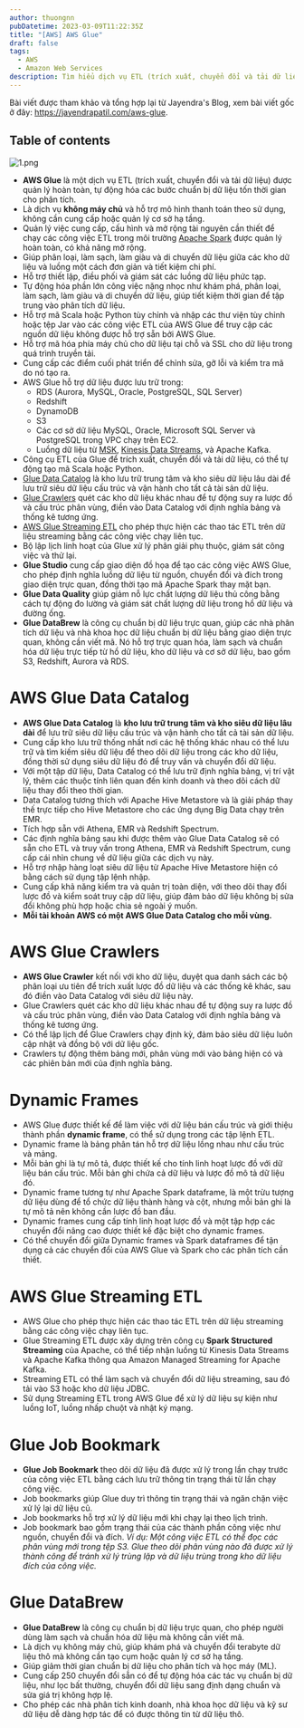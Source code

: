```yaml
---
author: thuongnn
pubDatetime: 2023-03-09T11:22:35Z
title: "[AWS] AWS Glue"
draft: false
tags:
  - AWS
  - Amazon Web Services
description: Tìm hiểu dịch vụ ETL (trích xuất, chuyển đổi và tải dữ liệu) được quản lý hoàn toàn bởi AWS
---
```


Bài viết được tham khảo và tổng hợp lại từ Jayendra's Blog, xem bài viết gốc ở đây: https://jayendrapatil.com/aws-glue.

## Table of contents

![1.png](@/assets/images/analytics/aws-glue/1.png)

- **AWS Glue** là một dịch vụ ETL (trích xuất, chuyển đổi và tải dữ liệu) được quản lý hoàn toàn, tự động hóa các bước chuẩn bị dữ liệu tốn thời gian cho phân tích.
- Là dịch vụ **không máy chủ** và hỗ trợ mô hình thanh toán theo sử dụng, không cần cung cấp hoặc quản lý cơ sở hạ tầng.
- Quản lý việc cung cấp, cấu hình và mở rộng tài nguyên cần thiết để chạy các công việc ETL trong môi trường [Apache Spark](https://spark.apache.org/) được quản lý hoàn toàn, có khả năng mở rộng.
- Giúp phân loại, làm sạch, làm giàu và di chuyển dữ liệu giữa các kho dữ liệu và luồng một cách đơn giản và tiết kiệm chi phí.
- Hỗ trợ thiết lập, điều phối và giám sát các luồng dữ liệu phức tạp.
- Tự động hóa phần lớn công việc nặng nhọc như khám phá, phân loại, làm sạch, làm giàu và di chuyển dữ liệu, giúp tiết kiệm thời gian để tập trung vào phân tích dữ liệu.
- Hỗ trợ mã Scala hoặc Python tùy chỉnh và nhập các thư viện tùy chỉnh hoặc tệp Jar vào các công việc ETL của AWS Glue để truy cập các nguồn dữ liệu không được hỗ trợ sẵn bởi AWS Glue.
- Hỗ trợ mã hóa phía máy chủ cho dữ liệu tại chỗ và SSL cho dữ liệu trong quá trình truyền tải.
- Cung cấp các điểm cuối phát triển để chỉnh sửa, gỡ lỗi và kiểm tra mã do nó tạo ra.
- AWS Glue hỗ trợ dữ liệu được lưu trữ trong:
  - RDS (Aurora, MySQL, Oracle, PostgreSQL, SQL Server)
  - Redshift
  - DynamoDB
  - S3
  - Các cơ sở dữ liệu MySQL, Oracle, Microsoft SQL Server và PostgreSQL trong VPC chạy trên EC2.
  - Luồng dữ liệu từ [MSK](https://jayendrapatil.com/amazon-managed-streaming-for-apache-kafka-msk/), [Kinesis Data Streams](https://jayendrapatil.com/aws-kinesis/), và Apache Kafka.
- Công cụ ETL của Glue để trích xuất, chuyển đổi và tải dữ liệu, có thể tự động tạo mã Scala hoặc Python.
- [Glue Data Catalog](https://jayendrapatil.com/aws-glue/#AWS_Glue_Data_Catalog) là kho lưu trữ trung tâm và kho siêu dữ liệu lâu dài để lưu trữ siêu dữ liệu cấu trúc và vận hành cho tất cả tài sản dữ liệu.
- [Glue Crawlers](https://jayendrapatil.com/aws-glue/#AWS_Glue_Crawlers) quét các kho dữ liệu khác nhau để tự động suy ra lược đồ và cấu trúc phân vùng, điền vào Data Catalog với định nghĩa bảng và thống kê tương ứng.
- [AWS Glue Streaming ETL](https://jayendrapatil.com/aws-glue/#AWS_Glue_Streaming_ETL) cho phép thực hiện các thao tác ETL trên dữ liệu streaming bằng các công việc chạy liên tục.
- Bộ lập lịch linh hoạt của Glue xử lý phân giải phụ thuộc, giám sát công việc và thử lại.
- **Glue Studio** cung cấp giao diện đồ họa để tạo các công việc AWS Glue, cho phép định nghĩa luồng dữ liệu từ nguồn, chuyển đổi và đích trong giao diện trực quan, đồng thời tạo mã Apache Spark thay mặt bạn.
- **Glue Data Quality** giúp giảm nỗ lực chất lượng dữ liệu thủ công bằng cách tự động đo lường và giám sát chất lượng dữ liệu trong hồ dữ liệu và đường ống.
- **Glue DataBrew** là công cụ chuẩn bị dữ liệu trực quan, giúp các nhà phân tích dữ liệu và nhà khoa học dữ liệu chuẩn bị dữ liệu bằng giao diện trực quan, không cần viết mã. Nó hỗ trợ trực quan hóa, làm sạch và chuẩn hóa dữ liệu trực tiếp từ hồ dữ liệu, kho dữ liệu và cơ sở dữ liệu, bao gồm S3, Redshift, Aurora và RDS.

# AWS Glue Data Catalog

- **AWS Glue Data Catalog** là **kho lưu trữ trung tâm và kho siêu dữ liệu lâu dài** để lưu trữ siêu dữ liệu cấu trúc và vận hành cho tất cả tài sản dữ liệu.
- Cung cấp kho lưu trữ thống nhất nơi các hệ thống khác nhau có thể lưu trữ và tìm kiếm siêu dữ liệu để theo dõi dữ liệu trong các kho dữ liệu, đồng thời sử dụng siêu dữ liệu đó để truy vấn và chuyển đổi dữ liệu.
- Với một tập dữ liệu, Data Catalog có thể lưu trữ định nghĩa bảng, vị trí vật lý, thêm các thuộc tính liên quan đến kinh doanh và theo dõi cách dữ liệu thay đổi theo thời gian.
- Data Catalog tương thích với Apache Hive Metastore và là giải pháp thay thế trực tiếp cho Hive Metastore cho các ứng dụng Big Data chạy trên EMR.
- Tích hợp sẵn với Athena, EMR và Redshift Spectrum.
- Các định nghĩa bảng sau khi được thêm vào Glue Data Catalog sẽ có sẵn cho ETL và truy vấn trong Athena, EMR và Redshift Spectrum, cung cấp cái nhìn chung về dữ liệu giữa các dịch vụ này.
- Hỗ trợ nhập hàng loạt siêu dữ liệu từ Apache Hive Metastore hiện có bằng cách sử dụng tập lệnh nhập.
- Cung cấp khả năng kiểm tra và quản trị toàn diện, với theo dõi thay đổi lược đồ và kiểm soát truy cập dữ liệu, giúp đảm bảo dữ liệu không bị sửa đổi không phù hợp hoặc chia sẻ ngoài ý muốn.
- **Mỗi tài khoản AWS có một AWS Glue Data Catalog cho mỗi vùng.**

# AWS Glue Crawlers

- **AWS Glue Crawler** kết nối với kho dữ liệu, duyệt qua danh sách các bộ phân loại ưu tiên để trích xuất lược đồ dữ liệu và các thống kê khác, sau đó điền vào Data Catalog với siêu dữ liệu này.
- Glue Crawlers quét các kho dữ liệu khác nhau để tự động suy ra lược đồ và cấu trúc phân vùng, điền vào Data Catalog với định nghĩa bảng và thống kê tương ứng.
- Có thể lập lịch để Glue Crawlers chạy định kỳ, đảm bảo siêu dữ liệu luôn cập nhật và đồng bộ với dữ liệu gốc.
- Crawlers tự động thêm bảng mới, phân vùng mới vào bảng hiện có và các phiên bản mới của định nghĩa bảng.

# Dynamic Frames

- AWS Glue được thiết kế để làm việc với dữ liệu bán cấu trúc và giới thiệu thành phần **dynamic frame**, có thể sử dụng trong các tập lệnh ETL.
- Dynamic frame là bảng phân tán hỗ trợ dữ liệu lồng nhau như cấu trúc và mảng.
- Mỗi bản ghi là tự mô tả, được thiết kế cho tính linh hoạt lược đồ với dữ liệu bán cấu trúc. Mỗi bản ghi chứa cả dữ liệu và lược đồ mô tả dữ liệu đó.
- Dynamic frame tương tự như Apache Spark dataframe, là một trừu tượng dữ liệu dùng để tổ chức dữ liệu thành hàng và cột, nhưng mỗi bản ghi là tự mô tả nên không cần lược đồ ban đầu.
- Dynamic frames cung cấp tính linh hoạt lược đồ và một tập hợp các chuyển đổi nâng cao được thiết kế đặc biệt cho dynamic frames.
- Có thể chuyển đổi giữa Dynamic frames và Spark dataframes để tận dụng cả các chuyển đổi của AWS Glue và Spark cho các phân tích cần thiết.

# AWS Glue Streaming ETL

- AWS Glue cho phép thực hiện các thao tác ETL trên dữ liệu streaming bằng các công việc chạy liên tục.
- Glue Streaming ETL được xây dựng trên công cụ **Spark Structured Streaming** của Apache, có thể tiếp nhận luồng từ Kinesis Data Streams và Apache Kafka thông qua Amazon Managed Streaming for Apache Kafka.
- Streaming ETL có thể làm sạch và chuyển đổi dữ liệu streaming, sau đó tải vào S3 hoặc kho dữ liệu JDBC.
- Sử dụng Streaming ETL trong AWS Glue để xử lý dữ liệu sự kiện như luồng IoT, luồng nhấp chuột và nhật ký mạng.

# Glue Job Bookmark

- **Glue Job Bookmark** theo dõi dữ liệu đã được xử lý trong lần chạy trước của công việc ETL bằng cách lưu trữ thông tin trạng thái từ lần chạy công việc.
- Job bookmarks giúp Glue duy trì thông tin trạng thái và ngăn chặn việc xử lý lại dữ liệu cũ.
- Job bookmarks hỗ trợ xử lý dữ liệu mới khi chạy lại theo lịch trình.
- Job bookmark bao gồm trạng thái của các thành phần công việc như nguồn, chuyển đổi và đích. _Ví dụ: Một công việc ETL có thể đọc các phân vùng mới trong tệp S3. Glue theo dõi phân vùng nào đã được xử lý thành công để tránh xử lý trùng lặp và dữ liệu trùng trong kho dữ liệu đích của công việc._

# Glue DataBrew

- **Glue DataBrew** là công cụ chuẩn bị dữ liệu trực quan, cho phép người dùng làm sạch và chuẩn hóa dữ liệu mà không cần viết mã.
- Là dịch vụ không máy chủ, giúp khám phá và chuyển đổi terabyte dữ liệu thô mà không cần tạo cụm hoặc quản lý cơ sở hạ tầng.
- Giúp giảm thời gian chuẩn bị dữ liệu cho phân tích và học máy (ML).
- Cung cấp 250 chuyển đổi sẵn có để tự động hóa các tác vụ chuẩn bị dữ liệu, như lọc bất thường, chuyển đổi dữ liệu sang định dạng chuẩn và sửa giá trị không hợp lệ.
- Cho phép các nhà phân tích kinh doanh, nhà khoa học dữ liệu và kỹ sư dữ liệu dễ dàng hợp tác để có được thông tin từ dữ liệu thô.
